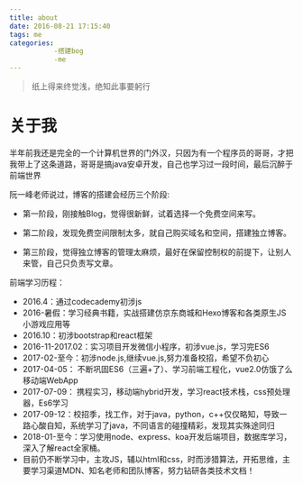 ```yaml
---
title: about
date: 2016-08-21 17:15:40
tags: me
categories: 
           -搭建bog
           -me
---
```

>纸上得来终觉浅，绝知此事要躬行


# 关于我 #
半年前我还是完全的一个计算机世界的门外汉，只因为有一个程序员的哥哥，才把我带上了这条道路，哥哥是搞java安卓开发，自己也学习过一段时间，最后沉醉于前端世界

阮一峰老师说过，博客的搭建会经历三个阶段:

- 第一阶段，刚接触Blog，觉得很新鲜，试着选择一个免费空间来写。

- 第二阶段，发现免费空间限制太多，就自己购买域名和空间，搭建独立博客。


- 第三阶段，觉得独立博客的管理太麻烦，最好在保留控制权的前提下，让别人来管，自己只负责写文章。

前端学习历程：

- 2016.4：通过codecademy初涉js
- 2016-暑假：学习经典书籍，实战搭建仿京东商城和Hexo博客和各类原生JS小游戏应用等
- 2016.10：初涉bootstrap和react框架
- 2016-11-2017.02：实习项目开发微信小程序，初涉vue.js，学习完ES6
- 2017-02-至今：初涉node.js,继续vue.js,努力准备校招，希望不负初心
- 2017-04-05： 不断巩固ES6（三遍+了）、学习前端工程化，vue2.0仿饿了么移动端WebApp
- 2017-07-09： 携程实习，移动端hybrid开发，学习react技术栈，css预处理器，Es6学习
- 2017-09-12：校招季，找工作，对于java，python，c++仅仅略知，导致一路心酸自知，系统学习了java，不同语言的碰撞精彩，发现其实殊途同归
- 2018-01-至今：学习使用node、express、koa开发后端项目，数据库学习，深入了解react全家桶。
- 目前仍不断学习中，主攻JS，辅以html和css，时而涉猎算法，开拓思维，主要学习渠道MDN、知名老师和团队博客，努力钻研各类技术文档！





